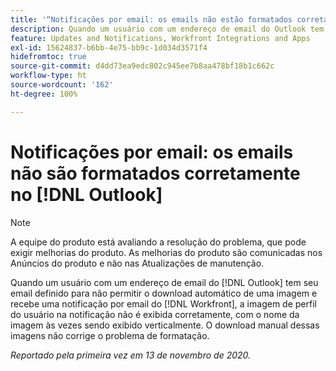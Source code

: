 ```yaml
---
title: '“Notificações por email: os emails não estão formatados corretamente no Outlook”'
description: Quando um usuário com um endereço de email do Outlook tem seu email definido para não permitir o download automático de uma imagem e recebe uma notificação por email do [!DNL Workfront], a imagem de perfil do usuário na notificação não é exibida corretamente, com o nome da imagem às vezes sendo exibido verticalmente. O download manual dessas imagens não corrige o problema de formatação.
feature: Updates and Notifications, Workfront Integrations and Apps
exl-id: 15624837-b6bb-4e75-bb9c-1d034d3571f4
hidefromtoc: true
source-git-commit: d4dd73ea9edc802c945ee7b8aa478bf18b1c662c
workflow-type: ht
source-wordcount: '162'
ht-degree: 100%

---
```


# Notificações por email: os emails não são formatados corretamente no [!DNL Outlook]

<!--Issue created by request-->

>[!NOTE]
>
>A equipe do produto está avaliando a resolução do problema, que pode exigir melhorias do produto. As melhorias do produto são comunicadas nos Anúncios do produto e não nas Atualizações de manutenção.

Quando um usuário com um endereço de email do [!DNL Outlook] tem seu email definido para não permitir o download automático de uma imagem e recebe uma notificação por email do [!DNL Workfront], a imagem de perfil do usuário na notificação não é exibida corretamente, com o nome da imagem às vezes sendo exibido verticalmente. O download manual dessas imagens não corrige o problema de formatação.


_Reportado pela primeira vez em 13 de novembro de 2020._
